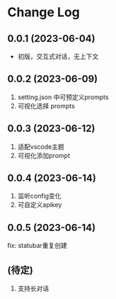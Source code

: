 # Change Log

## 0.0.1 (2023-06-04)

- 初版，交互式对话，无上下文

## 0.0.2 (2023-06-09)

1. setting.json 中可预定义prompts
2. 可视化选择 prompts

## 0.0.3 (2023-06-12)

1. 适配vscode主题
2. 可视化添加prompt

## 0.0.4 (2023-06-14)

1. 监听config变化
2. 可自定义apikey

## 0.0.5 (2023-06-14)

fix: statubar重复创建

## (待定)

1. 支持长对话